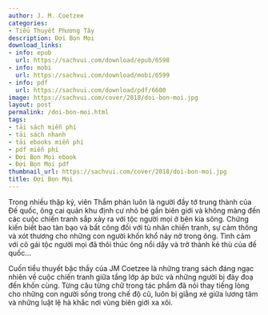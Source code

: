 ```yaml
---
author: J. M. Coetzee
categories:
- Tiểu Thuyết Phương Tây
description: Đợi Bọn Mọi
download_links:
- info: epub
  url: https://sachvui.com/download/epub/6598
- info: mobi
  url: https://sachvui.com/download/mobi/6599
- info: pdf
  url: https://sachvui.com/download/pdf/6600
image: https://sachvui.com/cover/2018/doi-bon-moi.jpg
layout: post
permalink: /doi-bon-moi.html
tags:
- tải sách miễn phí
- tải sách nhanh
- tải ebooks miễn phí
- pdf miễn phí
- Đợi Bọn Mọi ebook
- Đợi Bọn Mọi pdf
thumbnail_url: https://sachvui.com/cover/2018/doi-bon-moi.jpg
title: Đợi Bọn Mọi
---
```


 <div class="item-desc text-justify"> <p>Trong nhiều thập kỷ, viên Thẩm phán luôn là người đầy tớ trung thành của Đế quốc, ông cai quản khu định cư nhỏ bé gần biên giới và không màng đến các cuộc chiến tranh sắp xảy ra với tộc người mọi ở bên kia sông. Chứng kiến biết bao tàn bạo và bất công đối với tù nhân chiến tranh, sự cảm thông và xót thương cho những con người khốn khổ nảy nở trong ông. Tình cảm với cô gái tộc người mọi đã thôi thúc ông nổi dậy và trở thành kẻ thù của đế quốc…</p><p>Cuốn tiểu thuyết bậc thầy của JM Coetzee là những trang sách đáng ngạc nhiên về cuộc chiến tranh giữa tầng lớp áp bức và những người bị đày đoạ đến khốn cùng. Từng câu từng chữ trong tác phẩm đã nói thay tiếng lòng cho những con người sống trong chế độ cũ, luôn bị giằng xé giữa lương tâm và những luật lệ hà khắc nơi vùng biên giới xa xôi.</p> </div>